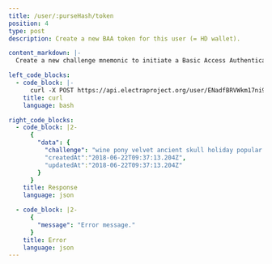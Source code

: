 ```yaml
---
title: /user/:purseHash/token
position: 4
type: post
description: Create a new BAA token for this user (= HD wallet).

content_markdown: |-
  Create a new challenge mnemonic to initiate a Basic Access Authentication process.

left_code_blocks:
  - code_block: |-
      curl -X POST https://api.electraproject.org/user/ENadfBRVWkm17ni9AKmmAEvhUG54qJjB8J/token
    title: curl
    language: bash

right_code_blocks:
  - code_block: |2-
      {
        "data": {
          "challenge": "wine pony velvet ancient skull holiday popular spoon tobacco gravity weird universe file chat picnic joke plate law measure code swim silver teach area","purseHash":"ENadfBRVWkm17ni9AKmmAEvhUG54qJjB8J",
          "createdAt":"2018-06-22T09:37:13.204Z",
          "updatedAt":"2018-06-22T09:37:13.204Z"
        }
      }
    title: Response
    language: json

  - code_block: |2-
      {
        "message": "Error message."
      }
    title: Error
    language: json
---
```

